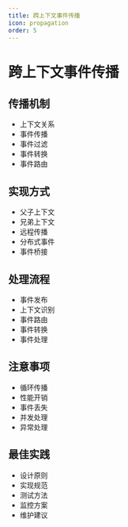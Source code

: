 ```yaml
---
title: 跨上下文事件传播
icon: propagation
order: 5
---
```


# 跨上下文事件传播

## 传播机制
- 上下文关系
- 事件传播
- 事件过滤
- 事件转换
- 事件路由

## 实现方式
- 父子上下文
- 兄弟上下文
- 远程传播
- 分布式事件
- 事件桥接

## 处理流程
- 事件发布
- 上下文识别
- 事件路由
- 事件转换
- 事件处理

## 注意事项
- 循环传播
- 性能开销
- 事件丢失
- 并发处理
- 异常处理

## 最佳实践
- 设计原则
- 实现规范
- 测试方法
- 监控方案
- 维护建议
